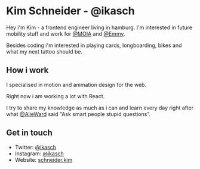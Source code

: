 # Kim Schneider - @ikasch

Hey i'm Kim - a frontend engineer living in hamburg. I'm interested in future mobility stuff and work for [@MOIA](http://moia.io) and [@Emmy](https://emmy-sharing.de).

Besides coding i'm interested in playing cards, longboarding, bikes and what my next tattoo should be.

## How i work

I specialised in motion and animation design for the web.

Right now i am working a lot with React.

I try to share my knowledge as much as i can and learn every day right after what [@AlieWard](https://twitter.comAlieWard) said "Ask smart people stupid questions".

## Get in touch

- Twitter: [@ikasch](https://twitter.com/ikasch)
- Instagram: [@ikasch](https://instagram.com/ikasch)
- Website: [schneider.kim](https://schneider.kim)
